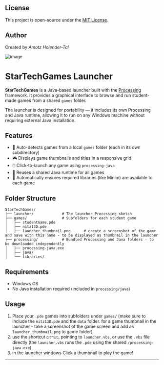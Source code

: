 ## License

This project is open-source under the [MIT License](LICENSE).

## Author

Created by *Amotz Holender-Tal*

![image](https://github.com/user-attachments/assets/7372f1da-0bc7-487e-813f-33b2308ff29e)

# StarTechGames Launcher

**StarTechGames** is a Java-based launcher built with the [Processing](https://processing.org/) framework. It provides a graphical interface to browse and run student-made games from a shared `games` folder.

The launcher is designed for portability — it includes its own Processing and Java runtime, allowing it to run on any Windows machine without requiring external Java installation.

## Features

* 📁 Auto-detects games from a local `games` folder (each in its own subdirectory)
* 🎮 Displays game thumbnails and titles in a responsive grid
* 🖱️ Click-to-launch any game using `processing-java`
* 🔁 Reuses a shared Java runtime for all games
* 🧩 Automatically ensures required libraries (like Minim) are available to each game

## Folder Structure

```
StarTechGames/
├── launcher/             # The launcher Processing sketch
├── games/                # Subfolders for each student game
│   ├── studentGame.pde
│   ├── nitz13D.pde
│   ├── launcher_thumbnail.png      # create a screenshot of the game and save with this name - to be displayed as thumbnail in the launcher
├── processing/           # Bundled Processing and Java folders - to be downloaded independently
│   ├── processing-java.exe
│   ├── java/
│   └── libraries/
```

## Requirements

* Windows OS
* No Java installation required (included in `processing/java`)

## Usage

1. Place your `.pde` games into subfolders under `games/`
   (make sure to include the `nitz13D.pde` and the `data` folder. for a game thumbnail in the launcher - take a screenshot of the game screen and add as `launcher_thumbnail.png` to game folder)
2. use the shortcut `משחקים`, pointing to `launcher.vbs`, or use the `.vbs` file directly 
   (the `launcher.vbs` runs the `.pde` using the shared `/processing-java.exe`)
3. in the launcher windows Click a thumbnail to play the game!

---
